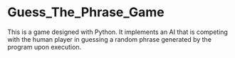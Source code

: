 # Guess_The_Phrase_Game
This is a game designed with Python. It implements an AI that is competing with the human player in guessing a random phrase generated by the program upon execution.
